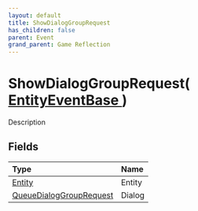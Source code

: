 ```yaml
---
layout: default
title: ShowDialogGroupRequest
has_children: false
parent: Event
grand_parent: Game Reflection
---
```

# ShowDialogGroupRequest( [ EntityEventBase ](/riftbreaker-wiki/docs/game-reflection/events/entity_event_base/) )
Description 

## Fields

| Type | Name |
|:----------|:--------------|
| [Entity](/riftbreaker-wiki/docs/game-reflection/classes/entity/) | Entity |
| [QueueDialogGroupRequest](/riftbreaker-wiki/docs/game-reflection/classes/queue_dialog_group_request/) | Dialog |

